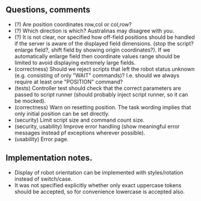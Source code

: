 ## Questions, comments

* (?) Are position coordinates row,col or col,row?
* (?) Which direction is which? Australinas may disagree with you.
* (?) It is not clear, nor specified how off-field positions should be handled if the server is aware of the displayed
  field dimensions.  (stop the script? enlarge field?, shift field by showing origin coordinates?). If we automatically
  enlarge field then coordinate values range should be limited to avoid displaying extremely large fields.
* (correctness) Should we reject scripts that left the robot status unknown (e.g. consisting of only "WAIT" commands)?
  I.e. should we always require at least one "POSITION" command?
* (tests) Controller test should check that the correct parameters are passed to script runner (should probably inject
  script runner, so it can be mocked).
* (correctness) Warn on resetting position. The task wording implies that only initial position can be set directly.
* (security) Limit script size and command count size.
* (security, usability) Improve error handling (show meaningful error messages instead pf exceptions wherever possible).
* (usability) Error page.

## Implementation notes.

* Display of robot orientation can be implemented with styles/rotation instead of switch/case.
* It was not specified explicitly whether only exact uppercase tokens should be accepted, so for convenience lowercase
  is accepted also. 

